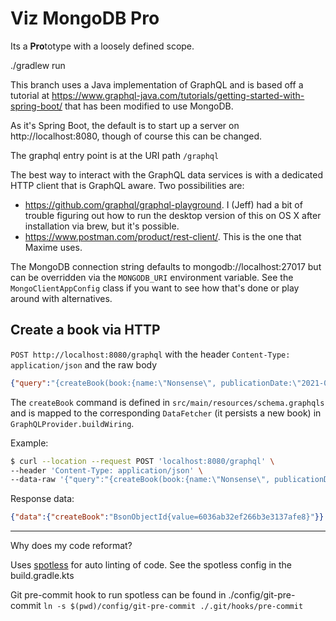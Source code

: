 # Viz MongoDB Pro

Its a **Pro**totype with a loosely defined scope.


./gradlew run

This branch uses a Java implementation of GraphQL and is based off a tutorial at
https://www.graphql-java.com/tutorials/getting-started-with-spring-boot/ that has been modified to use MongoDB.

As it's Spring Boot, the default is to start up a server on http://localhost:8080, though of course this can be changed.

The graphql entry point is at the URI path `/graphql`

The best way to interact with the GraphQL data services is with a dedicated HTTP client that is GraphQL aware.  Two possibilities are:

* https://github.com/graphql/graphql-playground.  I (Jeff) had a bit of trouble figuring out how to run the desktop version of this on OS X
  after
  installation via brew, but it's possible.
* https://www.postman.com/product/rest-client/.  This is the one that Maxime uses.

The MongoDB connection string defaults to mongodb://localhost:27017 but can be overridden via the `MONGODB_URI` environment variable.
See the `MongoClientAppConfig` class if you want to see how that's done or play around with alternatives.

## Create a book via HTTP 
`POST http://localhost:8080/graphql` with the header `Content-Type: application/json` and the raw body

```json
{"query":"{createBook(book:{name:\"Nonsense\", publicationDate:\"2021-02-24T12:23+00:00\", price:\"23.5\", pageCount: 230})}", "operationName":"","variables":{}}
```

The `createBook` command is defined in `src/main/resources/schema.graphqls`
and is mapped to the corresponding `DataFetcher` (it persists a new book) in `GraphQLProvider.buildWiring`.

Example:
```bash
$ curl --location --request POST 'localhost:8080/graphql' \
--header 'Content-Type: application/json' \
--data-raw '{"query":"{createBook(book:{name:\"Nonsense\", publicationDate:\"2021-02-24T12:23+00:00\", price:\"23.5\", pageCount: 230})}", "operationName":"","variables":{}}'
```
Response data:
```json
{"data":{"createBook":"BsonObjectId{value=6036ab32ef266b3e3137afe8}"}}
```

---
Why does my code reformat?

Uses [spotless](https://github.com/diffplug/spotless/tree/main/plugin-gradle) for auto linting of code.
See the spotless config in the build.gradle.kts

Git pre-commit hook to run spotless can be found in ./config/git-pre-commit
`ln -s $(pwd)/config/git-pre-commit ./.git/hooks/pre-commit`
